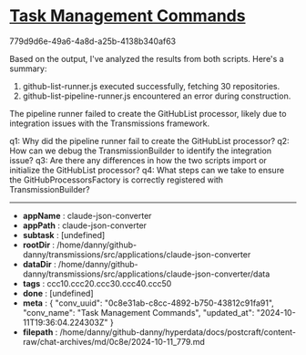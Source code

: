 # [Task Management Commands](https://claude.ai/chat/0c8e31ab-c8cc-4892-b750-43812c91fa91)

779d9d6e-49a6-4a8d-a25b-4138b340af63

 Based on the output, I've analyzed the results from both scripts. Here's a summary:

1. github-list-runner.js executed successfully, fetching 30 repositories.
2. github-list-pipeline-runner.js encountered an error during construction.

The pipeline runner failed to create the GitHubList processor, likely due to integration issues with the Transmissions framework.

q1: Why did the pipeline runner fail to create the GitHubList processor?
q2: How can we debug the TransmissionBuilder to identify the integration issue?
q3: Are there any differences in how the two scripts import or initialize the GitHubList processor?
q4: What steps can we take to ensure the GitHubProcessorsFactory is correctly registered with TransmissionBuilder?

---

* **appName** : claude-json-converter
* **appPath** : claude-json-converter
* **subtask** : [undefined]
* **rootDir** : /home/danny/github-danny/transmissions/src/applications/claude-json-converter
* **dataDir** : /home/danny/github-danny/transmissions/src/applications/claude-json-converter/data
* **tags** : ccc10.ccc20.ccc30.ccc40.ccc50
* **done** : [undefined]
* **meta** : {
  "conv_uuid": "0c8e31ab-c8cc-4892-b750-43812c91fa91",
  "conv_name": "Task Management Commands",
  "updated_at": "2024-10-11T19:36:04.224303Z"
}
* **filepath** : /home/danny/github-danny/hyperdata/docs/postcraft/content-raw/chat-archives/md/0c8e/2024-10-11_779.md